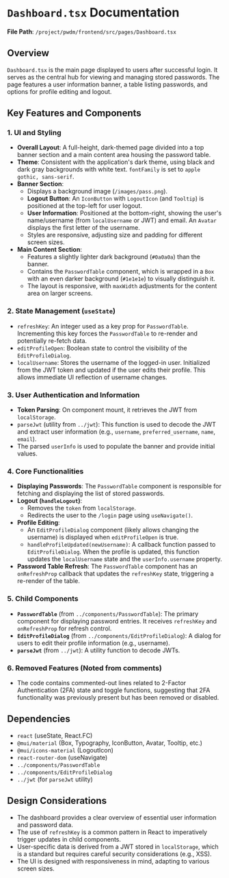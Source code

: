 # `Dashboard.tsx` Documentation

**File Path**: `/project/pwdm/frontend/src/pages/Dashboard.tsx`

## Overview

`Dashboard.tsx` is the main page displayed to users after successful login. It serves as the central hub for viewing and managing stored passwords. The page features a user information banner, a table listing passwords, and options for profile editing and logout.

## Key Features and Components

### 1. UI and Styling

-   **Overall Layout**: A full-height, dark-themed page divided into a top banner section and a main content area housing the password table.
-   **Theme**: Consistent with the application's dark theme, using black and dark gray backgrounds with white text. `fontFamily` is set to `apple gothic, sans-serif`.
-   **Banner Section**:
    -   Displays a background image (`/images/pass.png`).
    -   **Logout Button**: An `IconButton` with `LogoutIcon` (and `Tooltip`) is positioned at the top-left for user logout.
    -   **User Information**: Positioned at the bottom-right, showing the user's name/username (from `localUsername` or JWT) and email. An `Avatar` displays the first letter of the username.
    -   Styles are responsive, adjusting size and padding for different screen sizes.
-   **Main Content Section**:
    -   Features a slightly lighter dark background (`#0a0a0a`) than the banner.
    -   Contains the `PasswordTable` component, which is wrapped in a `Box` with an even darker background (`#1e1e1e`) to visually distinguish it.
    -   The layout is responsive, with `maxWidth` adjustments for the content area on larger screens.

### 2. State Management (`useState`)

-   `refreshKey`: An integer used as a key prop for `PasswordTable`. Incrementing this key forces the `PasswordTable` to re-render and potentially re-fetch data.
-   `editProfileOpen`: Boolean state to control the visibility of the `EditProfileDialog`.
-   `localUsername`: Stores the username of the logged-in user. Initialized from the JWT token and updated if the user edits their profile. This allows immediate UI reflection of username changes.

### 3. User Authentication and Information

-   **Token Parsing**: On component mount, it retrieves the JWT from `localStorage`.
-   `parseJwt` (utility from `../jwt`): This function is used to decode the JWT and extract user information (e.g., `username`, `preferred_username`, `name`, `email`).
-   The parsed `userInfo` is used to populate the banner and provide initial values.

### 4. Core Functionalities

-   **Displaying Passwords**: The `PasswordTable` component is responsible for fetching and displaying the list of stored passwords.
-   **Logout (`handleLogout`)**:
    -   Removes the `token` from `localStorage`.
    -   Redirects the user to the `/login` page using `useNavigate()`.
-   **Profile Editing**:
    -   An `EditProfileDialog` component (likely allows changing the username) is displayed when `editProfileOpen` is true.
    -   `handleProfileUpdated(newUsername)`: A callback function passed to `EditProfileDialog`. When the profile is updated, this function updates the `localUsername` state and the `userInfo.username` property.
-   **Password Table Refresh**: The `PasswordTable` component has an `onRefreshProp` callback that updates the `refreshKey` state, triggering a re-render of the table.

### 5. Child Components

-   **`PasswordTable`** (from `../components/PasswordTable`): The primary component for displaying password entries. It receives `refreshKey` and `onRefreshProp` for refresh control.
-   **`EditProfileDialog`** (from `../components/EditProfileDialog`): A dialog for users to edit their profile information (e.g., username).
-   **`parseJwt`** (from `../jwt`): A utility function to decode JWTs.

### 6. Removed Features (Noted from comments)

-   The code contains commented-out lines related to 2-Factor Authentication (2FA) state and toggle functions, suggesting that 2FA functionality was previously present but has been removed or disabled.

## Dependencies

-   `react` (useState, React.FC)
-   `@mui/material` (Box, Typography, IconButton, Avatar, Tooltip, etc.)
-   `@mui/icons-material` (LogoutIcon)
-   `react-router-dom` (useNavigate)
-   `../components/PasswordTable`
-   `../components/EditProfileDialog`
-   `../jwt` (for `parseJwt` utility)

## Design Considerations

-   The dashboard provides a clear overview of essential user information and password data.
-   The use of `refreshKey` is a common pattern in React to imperatively trigger updates in child components.
-   User-specific data is derived from a JWT stored in `localStorage`, which is a standard but requires careful security considerations (e.g., XSS).
-   The UI is designed with responsiveness in mind, adapting to various screen sizes.
